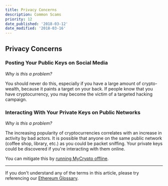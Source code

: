 ```yaml
---
title: Privacy Concerns
description: Common Scams
priority: 12
date_published: '2018-03-12'
date_modified: '2018-03-16'
---
```


## Privacy Concerns

### Posting Your Public Keys on Social Media

*Why is this a problem?*

You should never do this, especially if you have a large amount of crypto-wealth, because it paints a target on your back. If people know that you have cryptocurrency, you may become the victim of a targeted hacking campaign.

### Interacting With Your Private Keys on Public Networks

*Why is this a problem?*

The increasing popularity of cryptocurrencies correlates with an increase in activity by bad actors. It is possible that anyone on the same public network (coffee shop, library, etc.) as you could be packet sniffing. Your private keys could be discovered if you're interacting with them online.

You can mitigate this by [running MyCrypto offline](https://support.mycrypto.com/offline/running-mycrypto-locally.html).

---

If you don't understand any of the terms in this article, please try referencing our [Ethereum Glossary](https://support.mycrypto.com/getting-started/ethereum-glossary.html).
